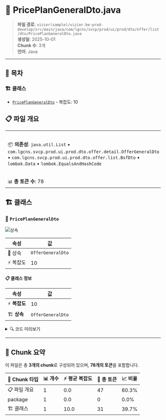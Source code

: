 # 📄 PricePlanGeneralDto.java

> **파일 경로**: `vizier(sample)/vizier-be-prod-develop/src/main/java/com/lgcns/svcp/prod/ui/prod/dto/offer/list/dto/PricePlanGeneralDto.java`  
> **생성일**: 2025-10-01  
> **Chunk 수**: 3개  
> **언어**: Java
---

## 📑 목차

### 🏗️ 클래스
- [`PricePlanGeneralDto`](#class-priceplangeneraldto) - 복잡도: 10

## 📋 파일 개요

| | |
|--|--|
| 📦 **의존성**: `java.util.List` • `com.lgcns.svcp.prod.ui.prod.dto.offer.detail.OfferGeneralDto` • `com.lgcns.svcp.prod.ui.prod.dto.offer.list.BsfDto` • `lombok.Data` • `lombok.EqualsAndHashCode` | ⚡ **총 복잡도**: 10 |
| 📊 **총 토큰 수**: 78 |  |



## 🏗️ 클래스

### <a id="class-priceplangeneraldto"></a>🎯 `PricePlanGeneralDto`

![상속](https://img.shields.io/badge/상속-1개-blue)

| 속성 | 값 |
|------|----|
| 🧬 상속 | `OfferGeneralDto` |
| ⚡ 복잡도 | 10 |



#### 📋 클래스 정보

| 속성 | 값 |
|------|----|
| ⚡ **복잡도** | 10 || 📍 **라인 범위** | 13-13 |
| 🏗️ **상속** | `OfferGeneralDto` || 🏷️ **태그** | `class, java` |

<details>
<summary>🔍 코드 미리보기</summary>

```java
public class PricePlanGeneralDto extends OfferGeneralDto {
	private String custTypeCode;
	private String ageDivCode;
	private String ppOvwCntn;
	private String saleValidStartDtm;
	private String saleValidEndDtm;
	private String saleCorpName;
	private List<String> markCd;;
	private List<BsfDto> bsfList;
}...
```

**Chunk 정보**
- 🆔 **ID**: `80297d165114`
- 📍 **라인**: 13-13
- 📊 **토큰**: 31
- 🏷️ **태그**: `class, java`

</details>

---





## 🧩 Chunk 요약

이 파일은 총 **3개의 chunk**로 구성되어 있으며, **78개의 토큰**을 포함합니다.

| 🧩 Chunk 타입 | 📊 개수 | ⚡ 평균 복잡도 | 📝 총 토큰 | 📈 비율 |
|---------------|--------|-------------|----------|--------|
| 📋 파일 개요 | 1 | 0.0 | 47 | 60.3% |
| package | 1 | 0.0 | 0 | 0.0% |
| 🏗️ 클래스 | 1 | 10.0 | 31 | 39.7% |

